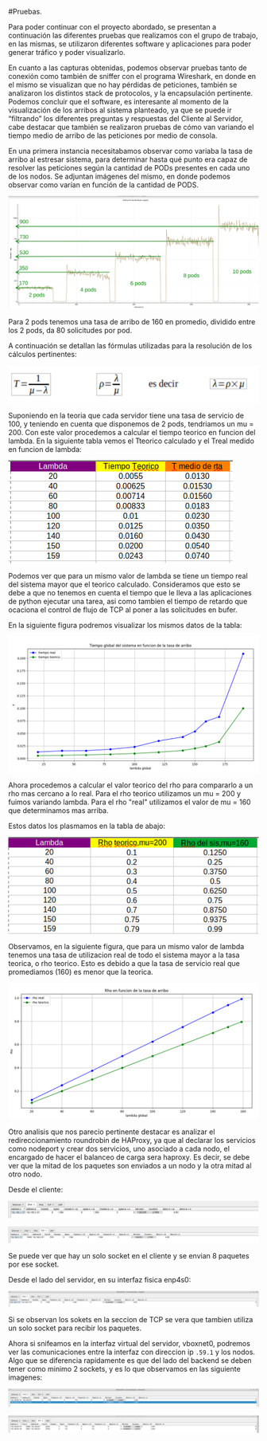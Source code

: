 #Pruebas.

Para poder continuar con el proyecto abordado, se presentan a continuación las diferentes pruebas que realizamos con el grupo de trabajo, en las mismas, se utilizaron diferentes software y aplicaciones para poder generar tráfico y poder visualizarlo. 

En cuanto a las capturas obtenidas, podemos observar pruebas tanto de conexión como también de sniffer con el programa Wireshark, en donde en el mismo se visualizan que no hay pérdidas de peticiones, también se analizaron los distintos stack de protocolos, y la encapsulación pertinente. Podemos concluir que el software, es interesante al momento de la visualización de los arribos al sistema planteado, ya que se puede ir “filtrando” los diferentes preguntas y respuestas del Cliente al Servidor, cabe destacar que también se realizaron pruebas de cómo van variando el tiempo medio de arribo de las peticiones por medio de consola.

En una primera instancia necesitabamos observar como variaba la tasa de arribo al estresar sistema, para determinar hasta qué punto era capaz de resolver las peticiones según la cantidad de PODs presentes en cada uno de los nodos. Se adjuntan imágenes del mismo, en donde podemos observar como varían en función de la cantidad de PODS.

![tasa de arribo](img/practica/arribo.png)

Para 2 pods tenemos una tasa de arribo de 160 en promedio, dividido entre los 2 pods, da 80 solicitudes por pod.

A continuación se detallan las fórmulas utilizadas para la resolución de los cálculos pertinentes:

![formulas](img/practica/formulas1.png)

Suponiendo en la teoria que cada servidor tiene una tasa de servicio de 100, y teniendo en cuenta que disponemos de 2 pods, tendriamos un mu = 200. Con este valor procedemos a calcular el tiempo teorico en funcion del lambda. En la siguiente tabla vemos el Tteorico calculado y el Treal medido en funcion de lambda:

![tabla tiempos](img/practica/tabla1.png)

Podemos ver que para un mismo valor de lambda se tiene un tiempo real del sistema mayor que el teorico calculado. Consideramos que esto se debe a que no tenemos en cuenta el tiempo que le lleva a las aplicaciones de python ejecutar una tarea, asi como tambien el tiempo de retardo que ocaciona el control de flujo de TCP al poner a las solicitudes en bufer.

En la siguiente figura podremos visualizar los mismos datos de la tabla:

![figura tiempos](img/practica/figura_tabla1.png)

Ahora procedemos a calcular el valor teorico del rho para compararlo a un rho mas cercano a lo real. Para el rho teorico utilizamos un mu = 200 y fuimos variando lambda. Para el rho "real" utilizamos el valor de mu = 160 que determinamos mas arriba.

Estos datos los plasmamos en la tabla de abajo:

![tabla rhos](img/practica/tabla2.png)

Observamos, en la siguiente figura, que para un mismo valor de lambda tenemos una tasa de utilizacion real de todo el sistema mayor a la tasa teorica, o rho teorico. Esto es debido a que la tasa de servicio real que promediamos (160) es menor que la teorica.  

![figura rhos](img/practica/figura_tabla2.png)

Otro analisis que nos parecio pertinente destacar es analizar el redireccionamiento roundrobin de HAProxy, ya que al declarar los servicios como nodeport y crear dos servicios, uno asociado a cada nodo, el encargado de hacer el balanceo de carga sera haproxy. Es decir, se debe ver que la mitad de los paquetes son enviados a un nodo y la otra mitad al otro nodo.

Desde el cliente:

![cliente ip](img/practica/cliente_ip.png)

![cliente tcp](img/practica/cliente_tcp.png)

Se puede ver que hay un solo socket en el cliente y se envian 8 paquetes por ese socket.

Desde el lado del servidor, en su interfaz fisica enp4s0:

![servidor enp4s0](img/practica/enp4s0_ip.png)

Si se observan los sokets en la seccion de TCP se vera que tambien utiliza un solo socket para recibir los paquetes.

Ahora si snifeamos en la interfaz virtual del servidor, vboxnet0, podremos ver las comunicaciones entre la interfaz con direccion ip `.59.1` y los nodos. Algo que se diferencia rapidamente es que del lado del backend se deben tener como minimo 2 sockets, y es lo que observamos en las siguiente imagenes:

![servidor vboxnet0 ip](img/practica/vboxnet_ip.png)

![servidor vboxnet0 tcp](img/practica/vboxnet_tcp.png)















 




 
 
